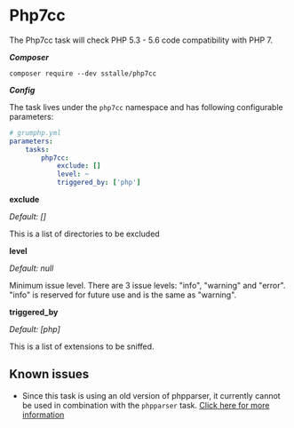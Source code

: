 # Php7cc

The Php7cc task will check PHP 5.3 - 5.6 code compatibility with PHP 7.

***Composer***

```
composer require --dev sstalle/php7cc
```

***Config***

The task lives under the `php7cc` namespace and has following configurable parameters:

```yaml
# grumphp.yml
parameters:
    tasks:
        php7cc:
            exclude: []
            level: ~
            triggered_by: ['php']
```

**exclude**

*Default: []*

This is a list of directories to be excluded

**level**

*Default: null*

Minimum issue level. There are 3 issue levels: "info", "warning" and "error". "info" is reserved for future use and is the same as "warning".

**triggered_by**

*Default: [php]*

This is a list of extensions to be sniffed.


## Known issues

- Since this task is using an old version of phpparser, it currently cannot be used in combination with the `phpparser` task. 
[Click here for more information](https://github.com/sstalle/php7cc/issues/79)
